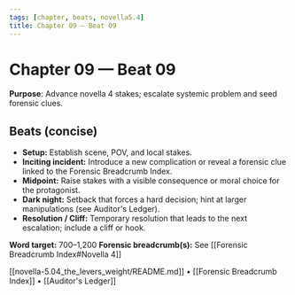 ```yaml
---
tags: [chapter, beats, novella5.4]
title: Chapter 09 — Beat 09
---
```


# Chapter 09 — Beat 09

**Purpose**: Advance novella 4 stakes; escalate systemic problem and seed forensic clues.

## Beats (concise)
- **Setup:** Establish scene, POV, and local stakes.
- **Inciting incident:** Introduce a new complication or reveal a forensic clue linked to the Forensic Breadcrumb Index.
- **Midpoint:** Raise stakes with a visible consequence or moral choice for the protagonist.
- **Dark night:** Setback that forces a hard decision; hint at larger manipulations (see Auditor's Ledger).
- **Resolution / Cliff:** Temporary resolution that leads to the next escalation; include a cliff or hook.

**Word target:** 700–1,200
**Forensic breadcrumb(s):** See [[Forensic Breadcrumb Index#Novella 4]]

[[novella-5.04_the_levers_weight/README.md]] • [[Forensic Breadcrumb Index]] • [[Auditor's Ledger]]
